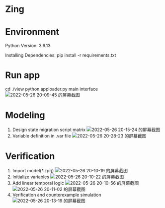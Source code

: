 # Zing
# Environment
Python Version: 3.6.13

Installing Dependencies: pip install -r requirements.txt
# Run app
cd ./view
python apploader.py
main interface
![2022-05-26 20-09-45 的屏幕截图](https://user-images.githubusercontent.com/106130285/170490191-eb09a66c-38ac-4c6c-a05d-69de8c9cda9f.png)
# Modeling
1. Design state migration script matrix
![2022-05-26 20-15-24 的屏幕截图](https://user-images.githubusercontent.com/106130285/170490286-fab9b170-83f2-445f-9d5f-52d21d0efbac.png)
2. Variable definition in .var file
![2022-05-26 20-28-23 的屏幕截图](https://user-images.githubusercontent.com/106130285/170490945-0d91dc4c-4cfe-46dd-a7e0-457bd7e9c02f.png)
# Verification
1. Import model(*.zprj)
![2022-05-26 20-10-19 的屏幕截图](https://user-images.githubusercontent.com/106130285/170491107-f87c7dd6-54ff-436c-9769-0ad7ab07ea6d.png)
2. Initialize variables
![2022-05-26 20-10-22 的屏幕截图](https://user-images.githubusercontent.com/106130285/170491247-3461685b-7080-4fac-8d68-88f24739b89d.png)
3. Add linear temporal logic
![2022-05-26 20-10-56 的屏幕截图](https://user-images.githubusercontent.com/106130285/170491451-f5ae5800-34fb-4d8f-a4bf-c2e1b51f346f.png)
![2022-05-26 20-11-02 的屏幕截图](https://user-images.githubusercontent.com/106130285/170491575-5ffecf07-b691-47fa-bb2b-84ca56c93994.png)
4. Verification and counterexample simulation
![2022-05-26 20-13-19 的屏幕截图](https://user-images.githubusercontent.com/106130285/170491804-f6cfed12-4ed6-4d5b-a104-f0ff33f93f89.png)
